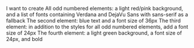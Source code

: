 I want to create All odd numbered elements: a light red/pink background, and a list of fonts containing Verdana and DejaVu Sans with sans-serif as a fallback
The second element: blue text and a font size of 36px
The third element: in addition to the styles for all odd numbered elements, add a font size of 24px
The fourth element: a light green background, a font size of 24px, and bold
